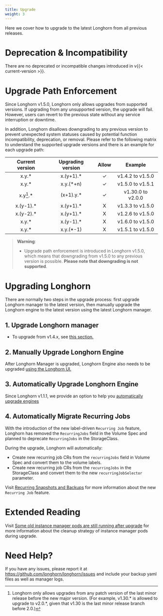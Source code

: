 ```yaml
---
title: Upgrade
weight: 3
---
```


Here we cover how to upgrade to the latest Longhorn from all previous releases.

# Deprecation & Incompatibility

There are no deprecated or incompatible changes introduced in v{{< current-version >}}.

# Upgrade Path Enforcement

Since Longhorn v1.5.0, Longhorn only allows upgrades from supported versions. If upgrading from any unsupported version, the upgrade will fail. However, users can revert to the previous state without any service interruption or downtime.

In addition, Longhorn disallows downgrading to any previous version to prevent unexpected system statuses caused by potential function incompatibility, deprecation, or removal. Please refer to the following matrix to understand the supported upgrade versions and there is an example for each upgrade path:

  |  Current version |  Upgrading version |  Allow | Example |
  |    :-:      |    :-:      |   :-:  |    :-:    |
  |  x.y.*      |  x.(y+1).*  |   ✓    |  v1.4.2  to  v1.5.0  |
  |  x.y.*      |  x.y.(*+n)  |   ✓    |  v1.5.0  to  v1.5.1  |
  |  x.y[^lastMinorVersion].*      |  (x+1).y.*  |   ✓    |  v1.30.0 to  v2.0.0  |
  |  x.(y-1).*  |  x.(y+1).*  |   X    |  v1.3.3  to  v1.5.0  |
  |  x.(y-2).*  |  x.(y+1).*  |   X    |  v1.2.6  to  v1.5.0  |
  |  x.y.*      |  x.(y-1).*  |   X    |  v1.6.0  to  v1.5.0  |
  |  x.y.*      |  x.y.(*-1)  |   X    |  v1.5.1  to  v1.5.0  |

[^lastMinorVersion]: Longhorn only allows upgrades from any patch version of the last minor release before the new major version. (For example, v1.30.* is allowed to upgrade to v2.0.*, given that v1.30 is the last minor release branch before 2.0.)

> **Warning**:
> * Upgrade path enforcement is introduced in Longhorn v1.5.0, which means that downgrading from v1.5.0 to any previous version is possible. **Please note that downgrading is not supported**.

# Upgrading Longhorn

There are normally two steps in the upgrade process: first upgrade Longhorn manager to the latest version, then manually upgrade the Longhorn engine to the latest version using the latest Longhorn manager.

## 1. Upgrade Longhorn manager

- To upgrade from v1.4.x, see [this section.](./longhorn-manager)

## 2. Manually Upgrade Longhorn Engine

After Longhorn Manager is upgraded, Longhorn Engine also needs to be upgraded [using the Longhorn UI.](./upgrade-engine)

## 3. Automatically Upgrade Longhorn Engine

Since Longhorn v1.1.1, we provide an option to help you [automatically upgrade engines](./auto-upgrade-engine)

## 4. Automatically Migrate Recurring Jobs

With the introduction of the new label-driven `Recurring Job` feature, Longhorn has removed the `RecurringJobs` field in the Volume Spec and planned to deprecate `RecurringJobs` in the StorageClass.

During the upgrade, Longhorn will automatically:
- Create new recurring job CRs from the `recurringJobs` field in Volume Spec and convert them to the volume labels.
- Create new recurring job CRs from the `recurringJobs` in the StorageClass and convert them to the new `recurringJobSelector` parameter.

Visit [Recurring Snapshots and Backups](../../snapshots-and-backups/scheduling-backups-and-snapshots) for more information about the new `Recurring Job` feature.

# Extended Reading

Visit [Some old instance manager pods are still running after upgrade](https://longhorn.io/kb/troubleshooting-some-old-instance-manager-pods-are-still-running-after-upgrade) for more information about the cleanup strategy of instance manager pods during upgrade.

# Need Help?

If you have any issues, please report it at
https://github.com/longhorn/longhorn/issues and include your backup yaml files
as well as manager logs.
